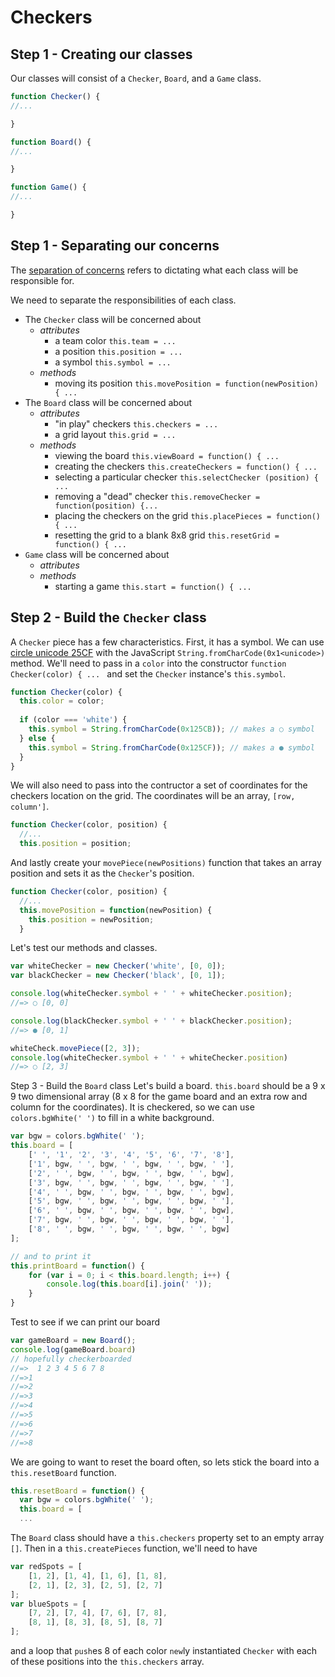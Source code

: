 # Checkers
## Step 1 - Creating our classes
Our classes will consist of a `Checker`, `Board`, and a `Game` class. 
```javascript
function Checker() {
//...

}

function Board() {
//...

}

function Game() {
//...

}
```

## Step 1 - Separating our concerns
The [separation of concerns](https://en.wikipedia.org/wiki/Separation_of_concerns) refers to dictating what each class will be responsible for.

We need to separate the responsibilities of each class.
* The `Checker` class will be concerned about
  * *attributes*
    * a team color `this.team = ...`
    * a position `this.position = ...`
    * a symbol `this.symbol = ...`
  * *methods*
    * moving its position `this.movePosition = function(newPosition) { ...`
* The `Board` class will be concerned about
  * *attributes*
    * "in play" checkers `this.checkers = ...`
    * a grid layout `this.grid = ...`
  * *methods*
    * viewing the board `this.viewBoard = function() { ...`
    * creating the checkers `this.createCheckers = function() { ...`
    * selecting a particular checker `this.selectChecker (position) { ...`
    * removing a "dead" checker `this.removeChecker = function(position) {...`
    * placing the checkers on the grid `this.placePieces = function() { ...`
    * resetting the grid to a blank 8x8 grid `this.resetGrid = function() { ...`
* `Game` class will be concerned about
  * *attributes*
  * *methods*
    * starting a game `this.start = function() { ...`
  

## Step 2 - Build the `Checker` class
A `Checker` piece has a few characteristics. First, it has a symbol. We can use [circle unicode 25CF](http://jrgraphix.net/r/Unicode/25A0-25FF) with the JavaScript `String.fromCharCode(0x1<unicode>)` method. We'll need to pass in a `color` into the constructor `function Checker(color) { ... ` and set the `Checker` instance's `this.symbol`.

```javascript
function Checker(color) {
  this.color = color;
  
  if (color === 'white') {
    this.symbol = String.fromCharCode(0x125CB)); // makes a ○ symbol
  } else {
    this.symbol = String.fromCharCode(0x125CF)); // makes a ● symbol
  }
}
```

We will also need to pass into the contructor a set of coordinates for the checkers location on the grid. The coordinates will be an array, `[row, column']`.
```javascript
function Checker(color, position) {
  //...
  this.position = position;
```

And lastly create your `movePiece(newPositions)` function that takes an array position and sets it as the `Checker`'s position.
```javascript
function Checker(color, position) {
  //...
  this.movePosition = function(newPosition) {
    this.position = newPosition;
  }
```

Let's test our methods and classes.
```javascript
var whiteChecker = new Checker('white', [0, 0]);
var blackChecker = new Checker('black', [0, 1]);

console.log(whiteChecker.symbol + ' ' + whiteChecker.position);
//=> ○ [0, 0]

console.log(blackChecker.symbol + ' ' + blackChecker.position);
//=> ● [0, 1] 

whiteCheck.movePiece([2, 3]);
console.log(whiteChecker.symbol + ' ' + whiteChecker.position)
//=> ○ [2, 3]
```
Step 3 - Build the `Board` class
Let's build a board. `this.board` should be a 9 x 9 two dimensional array (8 x 8 for the game board and an extra row and column for the coordinates). It is checkered, so we can use `colors.bgWhite(' ')` to fill in a white background.
```javascript
var bgw = colors.bgWhite(' ');
this.board = [
    [' ', '1', '2', '3', '4', '5', '6', '7', '8'],
    ['1', bgw, ' ', bgw, ' ', bgw, ' ', bgw, ' '],
    ['2', ' ', bgw, ' ', bgw, ' ', bgw, ' ', bgw],
    ['3', bgw, ' ', bgw, ' ', bgw, ' ', bgw, ' '],
    ['4', ' ', bgw, ' ', bgw, ' ', bgw, ' ', bgw],
    ['5', bgw, ' ', bgw, ' ', bgw, ' ', bgw, ' '],
    ['6', ' ', bgw, ' ', bgw, ' ', bgw, ' ', bgw],
    ['7', bgw, ' ', bgw, ' ', bgw, ' ', bgw, ' '],
    ['8', ' ', bgw, ' ', bgw, ' ', bgw, ' ', bgw]
];

// and to print it
this.printBoard = function() {
    for (var i = 0; i < this.board.length; i++) {
        console.log(this.board[i].join(' '));
    }
}
```

Test to see if we can print our board
```javascript
var gameBoard = new Board();
console.log(gameBoard.board)
// hopefully checkerboarded
//=>  1 2 3 4 5 6 7 8
//=>1
//=>2
//=>3
//=>4
//=>5
//=>6
//=>7
//=>8
```

We are going to want to reset the board often, so lets stick the board into a `this.resetBoard` function.
```javascript
this.resetBoard = function() {
  var bgw = colors.bgWhite(' ');
  this.board = [
  ...
```

The `Board` class should have a `this.checkers` property set to an empty array `[]`. Then in a `this.createPieces` function, we'll need to have
```javascript
var redSpots = [
    [1, 2], [1, 4], [1, 6], [1, 8],
    [2, 1], [2, 3], [2, 5], [2, 7]
];
var blueSpots = [
    [7, 2], [7, 4], [7, 6], [7, 8],
    [8, 1], [8, 3], [8, 5], [8, 7]
];
```
and a loop that `push`es 8 of each color `new`ly instantiated  `Checker` with each of these positions into the `this.checkers` array.
